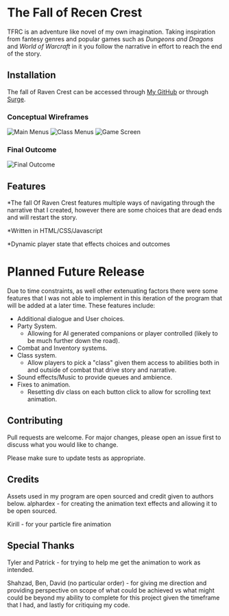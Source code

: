 # The Fall of Recen Crest

TFRC is an adventure like novel of my own imagination. Taking inspiration from fantesy genres and popular games such as *Dungeons and Dragons* and *World of Warcraft* in it you follow the narrative in effort to reach the end of the story.

## Installation

The fall of Raven Crest can be accessed through [My GitHub](https://github.com/federalolive/Unit-1-Project.git) or through [Surge](https://plastic-hate.surge.sh).

### Conceptual Wireframes

<img title ='Main Menus' src="https://i.imgur.com/FYHMFo1.png">

<img title ='Class Menus' src="https://i.imgur.com/OIPGC0F.png">

<img title ='Game Screen' src="https://i.imgur.com/PSUwWid.png">

### Final Outcome

<img title ='Final Outcome' src="https://i.imgur.com/MnT2FvX.png">

## Features
*The fall Of Raven Crest features multiple ways of navigating through the narrative that I created, however there are some choices that are dead ends and will restart the story.

*Written in HTML/CSS/Javascript

*Dynamic player state that effects choices and outcomes

# Planned Future Release
Due to time constraints, as well other extenuating factors there were some features that I was not able to implement in this iteration of the program that will be added at a later time. These features include:
* Additional dialogue and User choices.
* Party System.
  * Allowing for AI generated companions or player controlled (likely to be much further down the road).
* Combat and Inventory systems.
* Class system.
  * Allow players to pick a "class" given them access to abilities both in and outside of combat that drive story and narrative.
* Sound effects/Music to provide queues and ambience.
* Fixes to animation.
  * Resetting div class on each button click to allow for scrolling text animation.

## Contributing
Pull requests are welcome. For major changes, please open an issue first to discuss what you would like to change.

Please make sure to update tests as appropriate.

## Credits
Assets used in my program are open sourced and credit given to authors below.
alphardex - for creating the animation text effects and allowing it to be open sourced.

Kirill - for your particle fire animation

## Special Thanks
Tyler and Patrick - for trying to help me get the animation to work as intended. 

Shahzad, Ben, David (no particular order) - for giving me direction and providing perspective on scope of what could be achieved vs what might could be beyond my ability to complete for this project given the timeframe that I had, and lastly for critiquing my code.